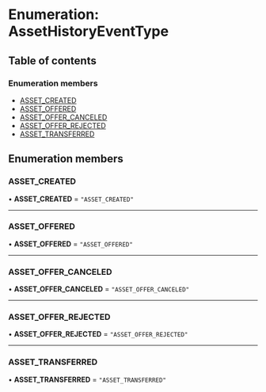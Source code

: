 # Enumeration: AssetHistoryEventType

## Table of contents

### Enumeration members

- [ASSET\_CREATED](AssetHistoryEventType.md#asset_created)
- [ASSET\_OFFERED](AssetHistoryEventType.md#asset_offered)
- [ASSET\_OFFER\_CANCELED](AssetHistoryEventType.md#asset_offer_canceled)
- [ASSET\_OFFER\_REJECTED](AssetHistoryEventType.md#asset_offer_rejected)
- [ASSET\_TRANSFERRED](AssetHistoryEventType.md#asset_transferred)

## Enumeration members

### ASSET\_CREATED

• **ASSET\_CREATED** = `"ASSET_CREATED"`

___

### ASSET\_OFFERED

• **ASSET\_OFFERED** = `"ASSET_OFFERED"`

___

### ASSET\_OFFER\_CANCELED

• **ASSET\_OFFER\_CANCELED** = `"ASSET_OFFER_CANCELED"`

___

### ASSET\_OFFER\_REJECTED

• **ASSET\_OFFER\_REJECTED** = `"ASSET_OFFER_REJECTED"`

___

### ASSET\_TRANSFERRED

• **ASSET\_TRANSFERRED** = `"ASSET_TRANSFERRED"`
